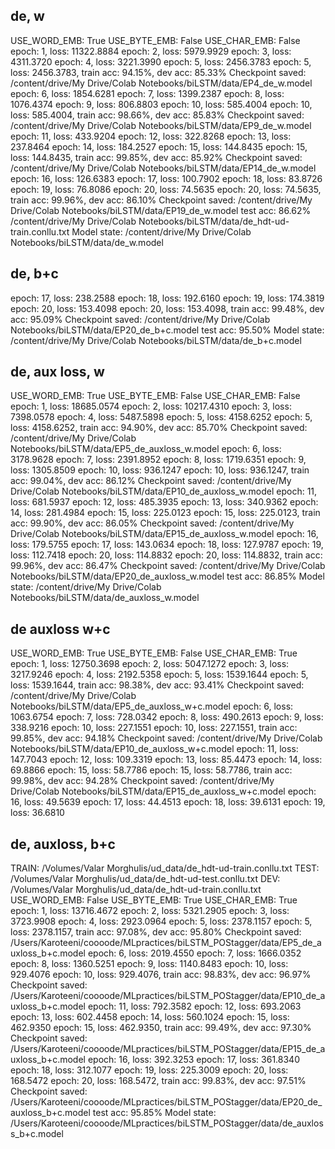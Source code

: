 ## de, w
USE_WORD_EMB: True
USE_BYTE_EMB: False
USE_CHAR_EMB: False
epoch: 1, loss: 11322.8884
epoch: 2, loss: 5979.9929
epoch: 3, loss: 4311.3720
epoch: 4, loss: 3221.3990
epoch: 5, loss: 2456.3783
epoch: 5, loss: 2456.3783, train acc: 94.15%, dev acc: 85.33%
Checkpoint saved: /content/drive/My Drive/Colab Notebooks/biLSTM/data/EP4_de_w.model
epoch: 6, loss: 1854.6281
epoch: 7, loss: 1399.2387
epoch: 8, loss: 1076.4374
epoch: 9, loss: 806.8803
epoch: 10, loss: 585.4004
epoch: 10, loss: 585.4004, train acc: 98.66%, dev acc: 85.83%
Checkpoint saved: /content/drive/My Drive/Colab Notebooks/biLSTM/data/EP9_de_w.model
epoch: 11, loss: 433.9204
epoch: 12, loss: 322.8268
epoch: 13, loss: 237.8464
epoch: 14, loss: 184.2527
epoch: 15, loss: 144.8435
epoch: 15, loss: 144.8435, train acc: 99.85%, dev acc: 85.92%
Checkpoint saved: /content/drive/My Drive/Colab Notebooks/biLSTM/data/EP14_de_w.model
epoch: 16, loss: 126.6383
epoch: 17, loss: 100.7902
epoch: 18, loss: 83.8726
epoch: 19, loss: 76.8086
epoch: 20, loss: 74.5635
epoch: 20, loss: 74.5635, train acc: 99.96%, dev acc: 86.10%
Checkpoint saved: /content/drive/My Drive/Colab Notebooks/biLSTM/data/EP19_de_w.model
test acc: 86.62%
/content/drive/My Drive/Colab Notebooks/biLSTM/data/de_hdt-ud-train.conllu.txt
Model state: /content/drive/My Drive/Colab Notebooks/biLSTM/data/de_w.model

## de, b+c
epoch: 17, loss: 238.2588
epoch: 18, loss: 192.6160
epoch: 19, loss: 174.3819
epoch: 20, loss: 153.4098
epoch: 20, loss: 153.4098, train acc: 99.48%, dev acc: 95.09%
Checkpoint saved: /content/drive/My Drive/Colab Notebooks/biLSTM/data/EP20_de_b+c.model
test acc: 95.50%
Model state: /content/drive/My Drive/Colab Notebooks/biLSTM/data/de_b+c.model

## de, aux loss, w
USE_WORD_EMB: True
USE_BYTE_EMB: False
USE_CHAR_EMB: False
epoch: 1, loss: 18685.0574
epoch: 2, loss: 10217.4310
epoch: 3, loss: 7398.0578
epoch: 4, loss: 5487.5898
epoch: 5, loss: 4158.6252
epoch: 5, loss: 4158.6252, train acc: 94.90%, dev acc: 85.70%
Checkpoint saved: /content/drive/My Drive/Colab Notebooks/biLSTM/data/EP5_de_auxloss_w.model
epoch: 6, loss: 3178.9628
epoch: 7, loss: 2391.8952
epoch: 8, loss: 1719.6351
epoch: 9, loss: 1305.8509
epoch: 10, loss: 936.1247
epoch: 10, loss: 936.1247, train acc: 99.04%, dev acc: 86.12%
Checkpoint saved: /content/drive/My Drive/Colab Notebooks/biLSTM/data/EP10_de_auxloss_w.model
epoch: 11, loss: 681.5937
epoch: 12, loss: 485.3935
epoch: 13, loss: 340.9362
epoch: 14, loss: 281.4984
epoch: 15, loss: 225.0123
epoch: 15, loss: 225.0123, train acc: 99.90%, dev acc: 86.05%
Checkpoint saved: /content/drive/My Drive/Colab Notebooks/biLSTM/data/EP15_de_auxloss_w.model
epoch: 16, loss: 179.5755
epoch: 17, loss: 143.0634
epoch: 18, loss: 127.9787
epoch: 19, loss: 112.7418
epoch: 20, loss: 114.8832
epoch: 20, loss: 114.8832, train acc: 99.96%, dev acc: 86.47%
Checkpoint saved: /content/drive/My Drive/Colab Notebooks/biLSTM/data/EP20_de_auxloss_w.model
test acc: 86.85%
Model state: /content/drive/My Drive/Colab Notebooks/biLSTM/data/de_auxloss_w.model

## de auxloss w+c
USE_WORD_EMB: True
USE_BYTE_EMB: False
USE_CHAR_EMB: True
epoch: 1, loss: 12750.3698
epoch: 2, loss: 5047.1272
epoch: 3, loss: 3217.9246
epoch: 4, loss: 2192.5358
epoch: 5, loss: 1539.1644
epoch: 5, loss: 1539.1644, train acc: 98.38%, dev acc: 93.41%
Checkpoint saved: /content/drive/My Drive/Colab Notebooks/biLSTM/data/EP5_de_auxloss_w+c.model
epoch: 6, loss: 1063.6754
epoch: 7, loss: 728.0342
epoch: 8, loss: 490.2613
epoch: 9, loss: 338.9216
epoch: 10, loss: 227.1551
epoch: 10, loss: 227.1551, train acc: 99.85%, dev acc: 94.18%
Checkpoint saved: /content/drive/My Drive/Colab Notebooks/biLSTM/data/EP10_de_auxloss_w+c.model
epoch: 11, loss: 147.7043
epoch: 12, loss: 109.3319
epoch: 13, loss: 85.4473
epoch: 14, loss: 69.8866
epoch: 15, loss: 58.7786
epoch: 15, loss: 58.7786, train acc: 99.98%, dev acc: 94.28%
Checkpoint saved: /content/drive/My Drive/Colab Notebooks/biLSTM/data/EP15_de_auxloss_w+c.model
epoch: 16, loss: 49.5639
epoch: 17, loss: 44.4513
epoch: 18, loss: 39.6131
epoch: 19, loss: 36.6810

## de, auxloss, b+c

TRAIN: /Volumes/Valar Morghulis/ud_data/de_hdt-ud-train.conllu.txt
TEST: /Volumes/Valar Morghulis/ud_data/de_hdt-ud-test.conllu.txt
DEV: /Volumes/Valar Morghulis/ud_data/de_hdt-ud-train.conllu.txt
USE_WORD_EMB: False
USE_BYTE_EMB: True
USE_CHAR_EMB: True
epoch: 1, loss: 13716.4672
epoch: 2, loss: 5321.2905
epoch: 3, loss: 3723.9908
epoch: 4, loss: 2923.0964
epoch: 5, loss: 2378.1157
epoch: 5, loss: 2378.1157, train acc: 97.08%, dev acc: 95.80%
Checkpoint saved: /Users/Karoteeni/coooode/MLpractices/biLSTM_POStagger/data/EP5_de_auxloss_b+c.model
epoch: 6, loss: 2019.4550
epoch: 7, loss: 1666.0352
epoch: 8, loss: 1360.5251
epoch: 9, loss: 1140.8483
epoch: 10, loss: 929.4076
epoch: 10, loss: 929.4076, train acc: 98.83%, dev acc: 96.97%
Checkpoint saved: /Users/Karoteeni/coooode/MLpractices/biLSTM_POStagger/data/EP10_de_auxloss_b+c.model
epoch: 11, loss: 792.3582
epoch: 12, loss: 693.2063
epoch: 13, loss: 602.4458
epoch: 14, loss: 560.1024
epoch: 15, loss: 462.9350
epoch: 15, loss: 462.9350, train acc: 99.49%, dev acc: 97.30%
Checkpoint saved: /Users/Karoteeni/coooode/MLpractices/biLSTM_POStagger/data/EP15_de_auxloss_b+c.model
epoch: 16, loss: 392.3253
epoch: 17, loss: 361.8340
epoch: 18, loss: 312.1077
epoch: 19, loss: 225.3009
epoch: 20, loss: 168.5472
epoch: 20, loss: 168.5472, train acc: 99.83%, dev acc: 97.51%
Checkpoint saved: /Users/Karoteeni/coooode/MLpractices/biLSTM_POStagger/data/EP20_de_auxloss_b+c.model
test acc: 95.85%
Model state: /Users/Karoteeni/coooode/MLpractices/biLSTM_POStagger/data/de_auxloss_b+c.model